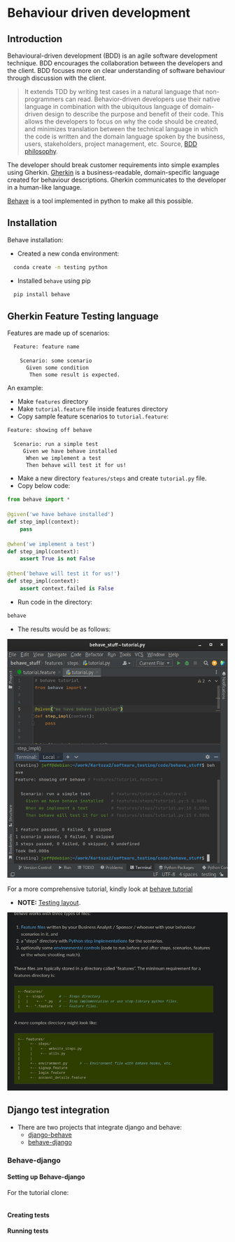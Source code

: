 
# Behaviour driven development

## Introduction

Behavioural-driven development (BDD) is an agile software development technique.
BDD encourages the collaboration between the developers and the client.
BDD focuses more on clear understanding of software behaviour through discussion with the client.

> It extends TDD by writing test cases in a natural language that non-programmers can read.
> Behavior-driven developers use their native language in combination with the ubiquitous language of domain-driven design to describe the purpose and benefit of their code.
> This allows the developers to focus on why the code should be created,
> and minimizes translation between the technical language in which the code is written and the domain language spoken by the business, users, stakeholders, project management, etc.
> Source, [BDD philosophy](https://behave.readthedocs.io/en/latest/philosophy/).

The developer should break customer requirements into simple examples using Gherkin.
[Gherkin](https://cucumber.io/docs/gherkin/reference/) is a business-readable,
domain-specific language created for behaviour descriptions.
Gherkin communicates to the developer in a human-like language.

[Behave](https://behave.readthedocs.io/en/latest/) is a tool implemented in python to make all this possible.


## Installation

Behave installation:

- Created a new conda environment:
```bash
  conda create -n testing python
```

- Installed `behave` using pip
```bash
  pip install behave
```

## Gherkin Feature Testing language

Features are made up of scenarios:
```Gherkin
  Feature: feature name
	  
    Scenario: some scenario
      Given some condition
       Then some result is expected.
```

An example:

- Make `features` directory
- Make `tutorial.feature` file inside features directory
- Copy sample feature scenarios to `tutorial.feature`:
```Gherkin
Feature: showing off behave

  Scenario: run a simple test
     Given we have behave installed
      When we implement a test
      Then behave will test it for us!
```

- Make a new directory `features/steps` and create `tutorial.py` file.
- Copy below code:
```python
from behave import *

@given('we have behave installed')
def step_impl(context):
    pass

@when('we implement a test')
def step_impl(context):
    assert True is not False

@then('behave will test it for us!')
def step_impl(context):
    assert context.failed is False
```

- Run code in the directory:
```bash 
behave
```

- The results would be as follows:

![behave results](./img/testing-bdd-behave-1.png)

For a more comprehensive tutorial, kindly look at [behave tutorial](https://behave.readthedocs.io/en/latest/tutorial/)

- **NOTE:** [Testing layout](https://behave.readthedocs.io/en/latest/gherkin/).

![Testing layout](./img/testing-bdd-behave-2.png)

## Django test integration

- There are two projects that integrate django and behave:
	- [django-behave](https://github.com/django-behave/django-behave/blob/master/README.md#how-to-use)
    - [behave-django](https://behave-django.readthedocs.io/en/latest/installation.html)

### Behave-django

#### Setting up Behave-django

For the tutorial clone:
```bash

```
#### Creating tests
#### Running tests
